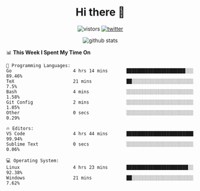 <h1 align="center">Hi there 👋 </h3>

<p align="center">
  <img src="https://visitor-badge.glitch.me/badge?page_id=keithnull" alt="vistors" />
  <a href="https://twitter.com/_keithnull"><img src="https://img.shields.io/badge/@__keithnull-1DA1F2?style=flat&logo=Twitter&logoColor=white" alt="twitter"/></a>
</p>

<p align="center">
  <img src="https://github-readme-stats.vercel.app/api?username=keithnull&count_private=true&show_icons=true&theme=vue-dark&hide_title=true" alt="github stats" />
</p>

<!--START_SECTION:waka-->
📊 **This Week I Spent My Time On** 

```text
💬 Programming Languages: 
Go                       4 hrs 14 mins       ██████████████████████░░░   89.46% 
TeX                      21 mins             ██░░░░░░░░░░░░░░░░░░░░░░░   7.5% 
Bash                     4 mins              ░░░░░░░░░░░░░░░░░░░░░░░░░   1.58% 
Git Config               2 mins              ░░░░░░░░░░░░░░░░░░░░░░░░░   1.05% 
Other                    0 secs              ░░░░░░░░░░░░░░░░░░░░░░░░░   0.29%

🔥 Editors: 
VS Code                  4 hrs 44 mins       █████████████████████████   99.94% 
Sublime Text             0 secs              ░░░░░░░░░░░░░░░░░░░░░░░░░   0.06%

💻 Operating System: 
Linux                    4 hrs 23 mins       ███████████████████████░░   92.38% 
Windows                  21 mins             ██░░░░░░░░░░░░░░░░░░░░░░░   7.62%

```


<!--END_SECTION:waka-->
